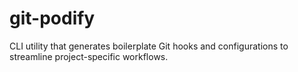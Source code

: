 # git-podify

CLI utility that generates boilerplate Git hooks and configurations to streamline project-specific workflows.
